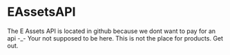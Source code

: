 # EAssetsAPI

The E Assets API is located in github because we dont want to pay for an api -_-
Your not supposed to be here. This is not the place for products. Get out.
